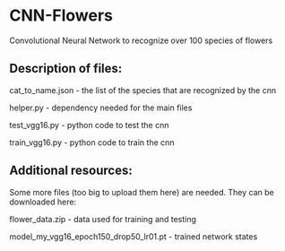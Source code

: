 # CNN-Flowers
Convolutional Neural Network to recognize over 100 species of flowers

## Description of files:

cat_to_name.json - the list of the species that are recognized by the cnn

helper.py	- dependency needed for the main files

test_vgg16.py	- python code to test the cnn 

train_vgg16.py	- python code to train the cnn

## Additional resources:

Some more files (too big to upload them here) are needed. They can be downloaded here:

flower_data.zip - data used for training and testing

model_my_vgg16_epoch150_drop50_lr01.pt - trained network states
